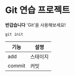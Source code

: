 # Git 연습 프로젝트
**반갑습니다**
'Git'을 사용해보세요!

```
git init
```

|기능|설명|
|-------|-------|
|add|스테이지|
|commit|커밋|
